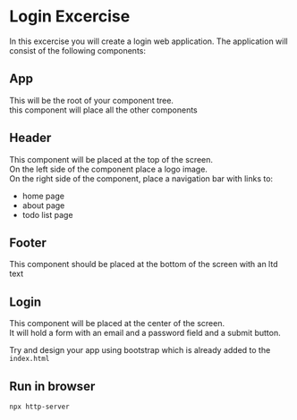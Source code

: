 # Login Excercise

In this excercise you will create a login web application.
The application will consist of the following components:

## App

This will be the root of your component tree.  
this component will place all the other components

## Header

This component will be placed at the top of the screen.  
On the left side of the component place a logo image.  
On the right side of the component, place a navigation bar with links to:

- home page
- about page
- todo list page

## Footer

This component should be placed at the bottom of the screen with an ltd text


## Login

This component will be placed at the center of the screen.  
It will hold a form with an email and a password field and a submit button.  

Try and design your app using bootstrap which is already added to the `index.html`

## Run in browser

```
npx http-server
```